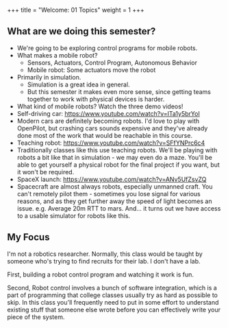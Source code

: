 +++
title = "Welcome: 01 Topics"
weight = 1
+++


## What are we doing this semester?

 - We're going to be exploring control programs for mobile robots.
 - What makes a mobile robot?
   - Sensors, Actuators, Control Program, Autonomous Behavior
   - Mobile robot: Some actuators move the robot
 - Primarily in simulation.
   - Simulation is a great idea in general.
   - But this semester it makes even more sense, since getting teams together to
     work with physical devices is harder.
 - What kind of mobile robots? Watch the three demo videos!
 - Self-driving car: https://www.youtube.com/watch?v=ITa1y5brYoI
 - Modern cars are definitely becoming robots. I'd love to play with OpenPilot,
   but crashing cars sounds expensive and they've already done most of the work
   that would be reachable in this course.
 - Teaching robot: https://www.youtube.com/watch?v=SFfYNPrc6c4
 - Traditionally classes like this use teaching robots. We'll be playing with
   robots a bit like that in simulation - we may even do a maze. You'll be able
   to get yourself a physical robot for the final project if you want, but it
   won't be required.
 - SpaceX launch: https://www.youtube.com/watch?v=ANv5UfZsvZQ
 - Spacecraft are almost always robots, especially unmanned craft. You can't
   remotely pilot them - sometimes you lose signal for various reasons, and as
   they get further away the speed of light becomes an issue. e.g. Average 20m
   RTT to mars. And... it turns out we have access to a usable simulator for
   robots like this.

## My Focus

I'm not a robotics researcher. Normally, this class would be taught by someone
who's trying to find recruits for their lab. I don't have a lab.

First, building a robot control program and watching it work is fun.

Second, Robot control involves a bunch of software integration, which is a part
of programming that college classes usually try as hard as possible to skip. In
this class you'll frequently need to put in some effort to understand existing
stuff that someone else wrote before you can effectively write your piece of the
system.

